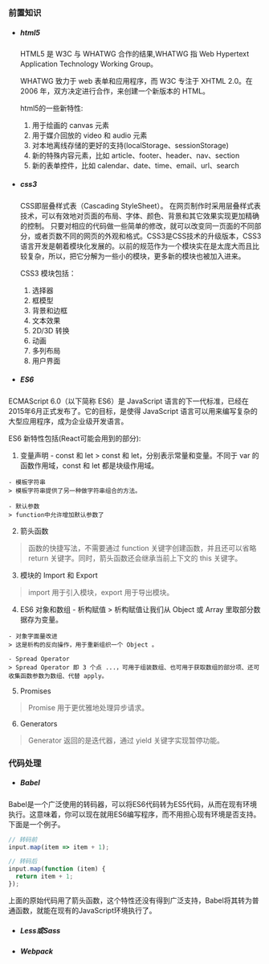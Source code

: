 ### 前置知识
- ##### html5   
  HTML5 是 W3C 与 WHATWG 合作的结果,WHATWG 指 Web Hypertext Application Technology Working Group。

  WHATWG 致力于 web 表单和应用程序，而 W3C 专注于 XHTML 2.0。在 2006 年，双方决定进行合作，来创建一个新版本的 HTML。

  html5的一些新特性:
  1. 用于绘画的 canvas 元素
  2. 用于媒介回放的 video 和 audio 元素
  3. 对本地离线存储的更好的支持(localStorage、sessionStorage)
  4. 新的特殊内容元素，比如 article、footer、header、nav、section
  5. 新的表单控件，比如 calendar、date、time、email、url、search

- ##### css3   
  CSS即层叠样式表（Cascading StyleSheet）。 在网页制作时采用层叠样式表技术，可以有效地对页面的布局、字体、颜色、背景和其它效果实现更加精确的控制。 只要对相应的代码做一些简单的修改，就可以改变同一页面的不同部分，或者页数不同的网页的外观和格式。CSS3是CSS技术的升级版本，CSS3语言开发是朝着模块化发展的。以前的规范作为一个模块实在是太庞大而且比较复杂，所以，把它分解为一些小的模块，更多新的模块也被加入进来。

  CSS3 模块包括：
  1. 选择器
  2. 框模型
  3. 背景和边框
  4. 文本效果
  5. 2D/3D 转换
  6. 动画
  7. 多列布局
  8. 用户界面

- ##### ES6
ECMAScript 6.0（以下简称 ES6）是 JavaScript 语言的下一代标准，已经在2015年6月正式发布了。它的目标，是使得 JavaScript 语言可以用来编写复杂的大型应用程序，成为企业级开发语言。

  ES6 新特性包括(React可能会用到的部分):
  1. 变量声明
    - const 和 let
    > const 和 let，分别表示常量和变量。不同于 var 的函数作用域，const 和 let 都是块级作用域。

    - 模板字符串
    > 模板字符串提供了另一种做字符串组合的方法。

    - 默认参数
    > function中允许增加默认参数了

  2. 箭头函数
  > 函数的快捷写法，不需要通过 function 关键字创建函数，并且还可以省略 return 关键字。同时，箭头函数还会继承当前上下文的 this 关键字。

  3. 模块的 Import 和 Export
  > import 用于引入模块，export 用于导出模块。

  4. ES6 对象和数组
    - 析构赋值
    > 析构赋值让我们从 Object 或 Array 里取部分数据存为变量。

    - 对象字面量改进
    > 这是析构的反向操作，用于重新组织一个 Object 。

    - Spread Operator
    > Spread Operator 即 3 个点 ...，可用于组装数组、也可用于获取数组的部分项、还可收集函数参数为数组、代替 apply。

  5. Promises
  > Promise 用于更优雅地处理异步请求。

  6. Generators
  > Generator 返回的是迭代器，通过 yield 关键字实现暂停功能。

### 代码处理
- ##### Babel
Babel是一个广泛使用的转码器，可以将ES6代码转为ES5代码，从而在现有环境执行。这意味着，你可以现在就用ES6编写程序，而不用担心现有环境是否支持。下面是一个例子。
``` javascript
// 转码前
input.map(item => item + 1);

// 转码后
input.map(function (item) {
  return item + 1;
});
```
上面的原始代码用了箭头函数，这个特性还没有得到广泛支持，Babel将其转为普通函数，就能在现有的JavaScript环境执行了。

- ##### Less或Sass
- ##### Webpack
